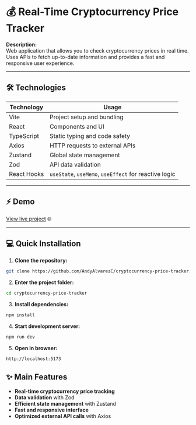# 💰 Real-Time Cryptocurrency Price Tracker

**Description:**  
Web application that allows you to check cryptocurrency prices in real time. Uses APIs to fetch up-to-date information and provides a fast and responsive user experience.

---

## 🛠 Technologies

| Technology   | Usage                                           |
|------------|-----------------------------------------------|
| Vite       | Project setup and bundling                     |
| React      | Components and UI                              |
| TypeScript | Static typing and code safety                  |
| Axios      | HTTP requests to external APIs                 |
| Zustand    | Global state management                        |
| Zod        | API data validation                             |
| React Hooks| `useState`, `useMemo`, `useEffect` for reactive logic |

---

## ⚡ Demo

[View live project](https://cryptocurrency-price-tracker-live.vercel.app/) 🌐

---

## 💻 Quick Installation

1. **Clone the repository:**
```bash
git clone https://github.com/AndyAlvarezC/cryptocurrency-price-tracker.git
````

2. **Enter the project folder:**
```bash
cd cryptocurrency-price-tracker
```

3. **Install dependencies:**
```bash
npm install
````

4. **Start development server:**
```bash
npm run dev
````

5. **Open in browser:**
```bash
http://localhost:5173
````

## ✨ Main Features

- **Real-time cryptocurrency price tracking**  
- **Data validation** with Zod  
- **Efficient state management** with Zustand  
- **Fast and responsive interface**  
- **Optimized external API calls** with Axios

